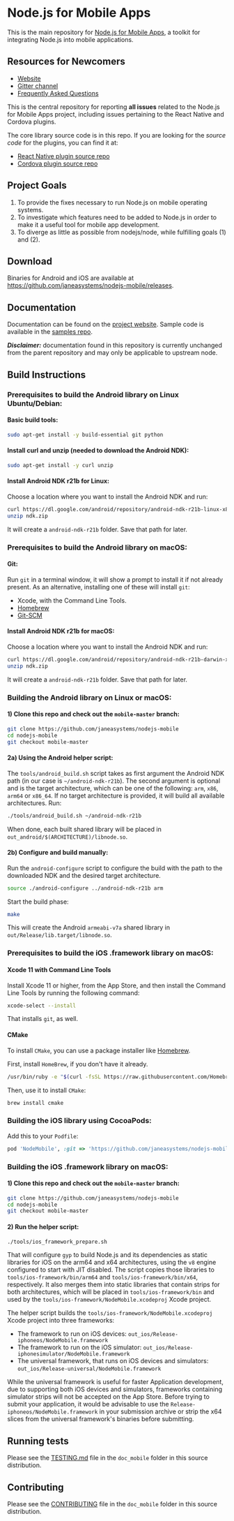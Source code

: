 Node.js for Mobile Apps
====================================

This is the main repository for [Node.js for Mobile Apps](https://code.janeasystems.com/nodejs-mobile), a toolkit for integrating Node.js into mobile applications.

## Resources for Newcomers
* [Website](https://code.janeasystems.com/nodejs-mobile)
* [Gitter channel](https://gitter.im/nodejs-mobile/community)
* [Frequently Asked Questions](FAQ.md)

This is the central repository for reporting **all issues** related to the Node.js for Mobile Apps project, including issues pertaining to the React Native and Cordova plugins.

The core library source code is in this repo. If you are looking for the *source code* for the plugins, you can find it at:

* [React Native plugin source repo](https://github.com/janeasystems/nodejs-mobile-react-native)
* [Cordova plugin source repo](https://github.com/janeasystems/nodejs-mobile-cordova)


## Project Goals

1. To provide the fixes necessary to run Node.js on mobile operating systems.
1. To investigate which features need to be added to Node.js in order to make it a useful tool for mobile app development.
1. To diverge as little as possible from nodejs/node, while fulfilling goals (1) and (2).

## Download
Binaries for Android and iOS are available at https://github.com/janeasystems/nodejs-mobile/releases.

## Documentation
Documentation can be found on the [project website](https://code.janeasystems.com/nodejs-mobile). Sample code is available in the [samples repo](https://github.com/janeasystems/nodejs-mobile-samples/).

***Disclaimer:***  documentation found in this repository is currently unchanged from the parent repository and may only be applicable to upstream node.

## Build Instructions

### Prerequisites to build the Android library on Linux Ubuntu/Debian:

#### Basic build tools:
```sh
sudo apt-get install -y build-essential git python
```

#### Install curl and unzip (needed to download the Android NDK):
```sh
sudo apt-get install -y curl unzip
```

#### Install Android NDK r21b for Linux:
Choose a location where you want to install the Android NDK and run:
```sh
curl https://dl.google.com/android/repository/android-ndk-r21b-linux-x86_64.zip -o ndk.zip
unzip ndk.zip
```
It will create a `android-ndk-r21b` folder. Save that path for later.

### Prerequisites to build the Android library on macOS:

#### Git:

Run `git` in a terminal window, it will show a prompt to install it if not already present.
As an alternative, installing one of these will install `git`:
* Xcode, with the Command Line Tools.
* [Homebrew](https://brew.sh/)
* [Git-SCM](https://git-scm.com/download/mac)

#### Install Android NDK r21b for macOS:
Choose a location where you want to install the Android NDK and run:
```sh
curl https://dl.google.com/android/repository/android-ndk-r21b-darwin-x86_64.zip -o ndk.zip
unzip ndk.zip
```
It will create a `android-ndk-r21b` folder. Save that path for later.

### Building the Android library on Linux or macOS:

#### 1) Clone this repo and check out the `mobile-master` branch:

```sh
git clone https://github.com/janeasystems/nodejs-mobile
cd nodejs-mobile
git checkout mobile-master
```

#### 2a) Using the Android helper script:

The `tools/android_build.sh` script takes as first argument the Android NDK path (in our case is `~/android-ndk-r21b`). The second argument is optional and is the target architecture, which can be one of the following: `arm`, `x86`, `arm64` or `x86_64`. If no target architecture is provided, it will build all available architectures.
Run:

```sh
./tools/android_build.sh ~/android-ndk-r21b
```

When done, each built shared library will be placed in `out_android/$(ARCHITECTURE)/libnode.so`.

#### 2b) Configure and build manually:
Run the `android-configure` script to configure the build with the path to the downloaded NDK and the desired target architecture.

```sh
source ./android-configure ../android-ndk-r21b arm
```

Start the build phase:
```sh
make
```

This will create the Android `armeabi-v7a` shared library in `out/Release/lib.target/libnode.so`.

### Prerequisites to build the iOS .framework library on macOS:

#### Xcode 11 with Command Line Tools

Install Xcode 11 or higher, from the App Store, and then install the Command Line Tools by running the following command:

```sh
xcode-select --install
```

That installs `git`, as well.

#### CMake

To install `CMake`, you can use a package installer like [Homebrew](https://brew.sh/).

First, install `HomeBrew`, if you don't have it already.

```sh
/usr/bin/ruby -e "$(curl -fsSL https://raw.githubusercontent.com/Homebrew/install/master/install)"
```

Then, use it to install `CMake`:

```sh
brew install cmake
```

### Building the iOS library using CocoaPods:

Add this to your `Podfile`:

```ruby
pod 'NodeMobile', :git => 'https://github.com/janeasystems/nodejs-mobile.git'
```

### Building the iOS .framework library on macOS:

#### 1) Clone this repo and check out the `mobile-master` branch:

```sh
git clone https://github.com/janeasystems/nodejs-mobile
cd nodejs-mobile
git checkout mobile-master
```

#### 2) Run the helper script:

```sh
./tools/ios_framework_prepare.sh
```

That will configure `gyp` to build Node.js and its dependencies as static libraries for iOS on the arm64 and x64 architectures, using the `v8` engine configured to start with JIT disabled. The script copies those libraries to `tools/ios-framework/bin/arm64` and `tools/ios-framework/bin/x64`, respectively. It also merges them into static libraries that contain strips for both architectures, which will be placed in `tools/ios-framework/bin` and used by the `tools/ios-framework/NodeMobile.xcodeproj` Xcode project.

The helper script builds the `tools/ios-framework/NodeMobile.xcodeproj` Xcode project into three frameworks:
  - The framework to run on iOS devices: `out_ios/Release-iphoneos/NodeMobile.framework`
  - The framework to run on the iOS simulator: `out_ios/Release-iphonesimulator/NodeMobile.framework`
  - The universal framework, that runs on iOS devices and simulators: `out_ios/Release-universal/NodeMobile.framework`

While the universal framework is useful for faster Application development, due to supporting both iOS devices and simulators, frameworks containing simulator strips will not be accepted on the App Store. Before trying to submit your application, it would be advisable to use the `Release-iphoneos/NodeMobile.framework` in your submission archive or strip the x64 slices from the universal framework's binaries before submitting.

## Running tests
Please see the [TESTING.md](./doc_mobile/TESTING.md) file in the `doc_mobile` folder in this source distribution.

## Contributing
Please see the [CONTRIBUTING](./doc_mobile/CONTRIBUTING.md) file in the `doc_mobile` folder in this source distribution.
